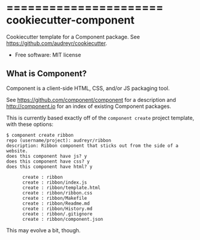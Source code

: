 ======================
cookiecutter-component
======================

Cookiecutter template for a Component package. See https://github.com/audreyr/cookiecutter.

* Free software: MIT license

## What is Component?

Component is a client-side HTML, CSS, and/or JS packaging tool.

See https://github.com/component/component for a description and http://component.io
for an index of existing Component packages.

This is currently based exactly off of the `component create` project template, with
these options:

    $ component create ribbon
    repo (username/project): audreyr/ribbon 
    description: Ribbon component that sticks out from the side of a website.
    does this component have js? y
    does this component have css? y
    does this component have html? y

          create : ribbon
          create : ribbon/index.js
          create : ribbon/template.html
          create : ribbon/ribbon.css
          create : ribbon/Makefile
          create : ribbon/Readme.md
          create : ribbon/History.md
          create : ribbon/.gitignore
          create : ribbon/component.json
      
This may evolve a bit, though.
